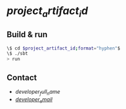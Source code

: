 # $project_artifact_id$ #

## Build & run ##

```sh
\$ cd $project_artifact_id;format="hyphen"$
\$ ./sbt
> run
```

## Contact ##

- $developer_full_name$
- <a href="$developer_email$">$developer_email$</a>
